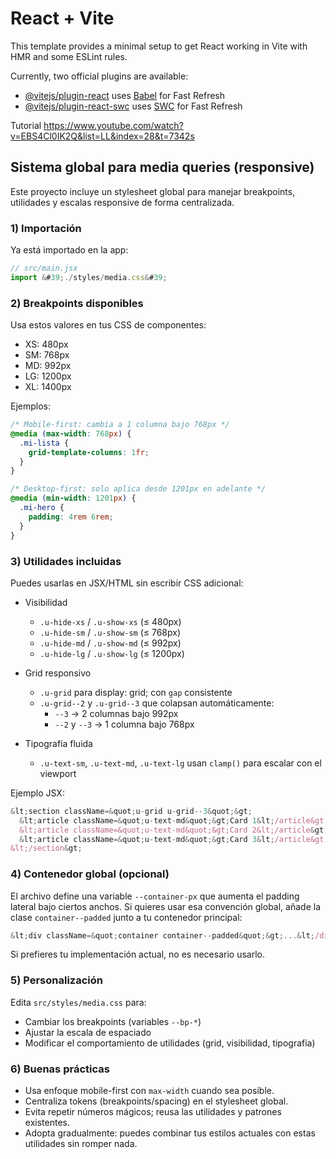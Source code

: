 # React + Vite

This template provides a minimal setup to get React working in Vite with HMR and some ESLint rules.

Currently, two official plugins are available:

- [@vitejs/plugin-react](https://github.com/vitejs/vite-plugin-react/blob/main/packages/plugin-react/README.md) uses [Babel](https://babeljs.io/) for Fast Refresh
- [@vitejs/plugin-react-swc](https://github.com/vitejs/vite-plugin-react-swc) uses [SWC](https://swc.rs/) for Fast Refresh

Tutorial 
https://www.youtube.com/watch?v=EBS4Cl0IK2Q&list=LL&index=28&t=7342s
## Sistema global para media queries (responsive)

Este proyecto incluye un stylesheet global para manejar breakpoints, utilidades y escalas responsive de forma centralizada.

### 1) Importación
Ya está importado en la app:
```js
// src/main.jsx
import &#39;./styles/media.css&#39;
```

### 2) Breakpoints disponibles
Usa estos valores en tus CSS de componentes:
- XS: 480px
- SM: 768px
- MD: 992px
- LG: 1200px
- XL: 1400px

Ejemplos:
```css
/* Mobile-first: cambia a 1 columna bajo 768px */
@media (max-width: 768px) {
  .mi-lista {
    grid-template-columns: 1fr;
  }
}

/* Desktop-first: solo aplica desde 1201px en adelante */
@media (min-width: 1201px) {
  .mi-hero {
    padding: 4rem 6rem;
  }
}
```

### 3) Utilidades incluidas
Puedes usarlas en JSX/HTML sin escribir CSS adicional:

- Visibilidad
  - `.u-hide-xs` / `.u-show-xs` (≤ 480px)
  - `.u-hide-sm` / `.u-show-sm` (≤ 768px)
  - `.u-hide-md` / `.u-show-md` (≤ 992px)
  - `.u-hide-lg` / `.u-show-lg` (≤ 1200px)

- Grid responsivo
  - `.u-grid` para display: grid; con `gap` consistente
  - `.u-grid--2` y `.u-grid--3` que colapsan automáticamente:
    - `--3` → 2 columnas bajo 992px
    - `--2` y `--3` → 1 columna bajo 768px

- Tipografía fluida
  - `.u-text-sm`, `.u-text-md`, `.u-text-lg` usan `clamp()` para escalar con el viewport

Ejemplo JSX:
```jsx
&lt;section className=&quot;u-grid u-grid--3&quot;&gt;
  &lt;article className=&quot;u-text-md&quot;&gt;Card 1&lt;/article&gt;
  &lt;article className=&quot;u-text-md&quot;&gt;Card 2&lt;/article&gt;
  &lt;article className=&quot;u-text-md&quot;&gt;Card 3&lt;/article&gt;
&lt;/section&gt;
```

### 4) Contenedor global (opcional)
El archivo define una variable `--container-px` que aumenta el padding lateral bajo ciertos anchos. Si quieres usar esa convención global, añade la clase `container--padded` junto a tu contenedor principal:
```jsx
&lt;div className=&quot;container container--padded&quot;&gt;...&lt;/div&gt;
```
Si prefieres tu implementación actual, no es necesario usarlo.

### 5) Personalización
Edita `src/styles/media.css` para:
- Cambiar los breakpoints (variables `--bp-*`)
- Ajustar la escala de espaciado
- Modificar el comportamiento de utilidades (grid, visibilidad, tipografía)

### 6) Buenas prácticas
- Usa enfoque mobile-first con `max-width` cuando sea posible.
- Centraliza tokens (breakpoints/spacing) en el stylesheet global.
- Evita repetir números mágicos; reusa las utilidades y patrones existentes.
- Adopta gradualmente: puedes combinar tus estilos actuales con estas utilidades sin romper nada.